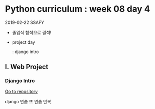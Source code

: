 # Python curriculum : week 08 day 4

2019-02-22 SSAFY

* 졸업식 참석으로 결석!

* project day

  : django intro



## I. Web Project

### Django Intro

[Go to repository](https://github.com/jiwookseo/web_projects/tree/master/movie_django)

django 연습 또 연습 반복